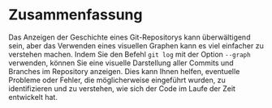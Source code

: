 # Zusammenfassung

Das Anzeigen der Geschichte eines Git-Repositorys kann überwältigend sein, aber das Verwenden eines visuellen Graphen kann es viel einfacher zu verstehen machen. Indem Sie den Befehl `git log` mit der Option `--graph` verwenden, können Sie eine visuelle Darstellung aller Commits und Branches im Repository anzeigen. Dies kann Ihnen helfen, eventuelle Probleme oder Fehler, die möglicherweise eingeführt wurden, zu identifizieren und zu verstehen, wie sich der Code im Laufe der Zeit entwickelt hat.
